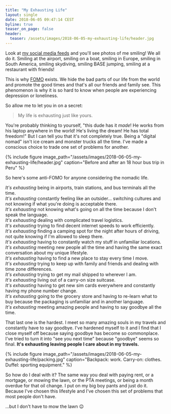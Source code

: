 ```yaml
---
title: "My Exhausting Life"
layout: single
date: 2018-06-05 09:47:14 CEST
byline: true
teaser_on_page: false
header:
  teaser: /assets/images/2018-06-05-my-exhausting-life/header.jpg
---
```


Look at [my social media feeds](https://www.instagram.com/markrickert/) and you'll see photos of me smiling! We all do it. Smiling at the airport, smiling on a boat, smiling in Europe, smiling in South America, smiling skydiving, smiling BASE jumping, smiling at a restaurant with friends!

This is why [FOMO](https://psychcentral.com/blog/fomo-addiction-the-fear-of-missing-out/) exists. We hide the bad parts of our life from the world and promote the good times and that's all our friends and family see. This phenomenon is why it is so hard to know when people are experiencing depression or loneliness.

So allow me to let you in on a secret:

> My life is exhausting just like yours.

You're probably thinking to yourself, "this dude has it *made*! He works from his laptop anywhere in the world! He's living the dream! He has total freedom!" But I can tell you that it's not completely true. Being a "digital nomad" isn't ice cream and monster trucks all the time. I've made a conscious choice to trade one set of problems for another.

{% include figure image_path="/assets/images/2018-06-05-my-exhausting-life/header.jpg" caption="Before and after an 18 hour bus trip in Peru" %}

So here's some anti-FOMO for anyone considering the nomadic life.

*It's exhausting* being in airports, train stations, and bus terminals all the time.  
*It's exhausting* constantly feeling like an outsider... switching cultures and not knowing if what you're doing is acceptable there.  
*It's exhausting* not knowing what's going on all the time because I don't speak the language.  
*It's exhausting* dealing with complicated travel logistics.  
*It's exhausting* trying to find decent internet speeds to work efficiently.  
*It's exhausting* finding a camping spot for the night after hours of driving, not quite knowing if I'm allowed to sleep there.  
*It's exhausting* having to constantly watch my stuff in unfamiliar locations.  
*It's exhausting* meeting new people all the time and having the same exact conversation about my unique lifestyle.  
*It's exhausting* having to find a new place to stay every time I move.  
*It's exhausting* trying to keep up with family and friends and dealing with time zone differences.  
*It's exhausting* trying to get my mail shipped to wherever I am.  
*It's exhausting* living out of a carry-on size suitcase.  
*It's exhausting* having to get new sim cards everywhere and constantly having my phone number change.  
*It's exhausting* going to the grocery store and having to re-learn what to buy because the packaging is unfamiliar and in another language.  
*It's exhausting* meeting amazing people and having to say goodbye all the time.

That last one is the hardest. I meet so many amazing souls in my travels and constantly have to say goodbye. I've hardened myself to it and I find that I close myself off because saying goodbye has become so commonplace. I've tried to turn it into "see you next time" because "goodbye" seems so final. **It's exhausting leaving people I care about in my travels.**

{% include figure image_path="/assets/images/2018-06-05-my-exhausting-life/packing.jpg" caption="Backpack: work. Carry-on: clothes. Duffel: sporting equipment." %}

So how do I deal with it? The same way you deal with paying rent, or a mortgage, or mowing the lawn, or the PTA meetings, or being a month overdue for that oil change. I put on my big boy pants and just do it. Because I've chosen this lifestyle and I've chosen this set of problems that most people don't have. 

...but I don't have to mow the lawn 😉 
